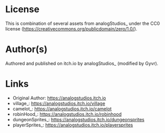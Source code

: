 # License
This is combination of several assets from analogStudios_ under the CC0 license (https://creativecommons.org/publicdomain/zero/1.0/).

# Author(s)
Authored and published on itch.io by analogStudios_ (modified by Gyvr).

# Links
- Original Author: https://analogstudios.itch.io
- village_: https://analogstudios.itch.io/village
- camelot_: https://analogstudios.itch.io/camelot
- robinHood_: https://analogstudios.itch.io/robinhood
- dungeonSprites_: https://analogstudios.itch.io/dungeonsprites
- playerSprites_: https://analogstudios.itch.io/playersprites